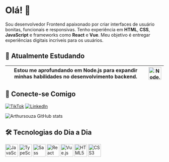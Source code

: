 # Olá! 👋 

Sou desenvolvedor Frontend apaixonado por criar interfaces de usuário bonitas, funcionais e responsivas. Tenho experiência em **HTML**, **CSS**, **JavaScript** e frameworks como **React** e **Vue**. Meu objetivo é entregar experiências digitais incríveis para os usuários. 

## 🌱 Atualmente Estudando

| Estou me aprofundando em **Node.js** para expandir minhas habilidades no desenvolvimento backend. | <img src="https://cdn.jsdelivr.net/gh/devicons/devicon/icons/nodejs/nodejs-original.svg" height="40" alt="Node.js logo"/> |
| --- | --- |



## 🔗 Conecte-se Comigo

[![TikTok](https://img.shields.io/badge/TikTok-000000?style=for-the-badge&logo=tiktok&logoColor=white)](https://www.tiktok.com/@loop.developer?_t=8jBvfCrO7TJ&_r=1&fbclid=IwAR044-ubfpEeuTunTWClHOHZJFOd8-CcxM8GNFYVZuCwrYxMGlp_yeK1NcA)
[![LinkedIn](https://img.shields.io/badge/LinkedIn-0077B5?style=for-the-badge&logo=linkedin&logoColor=white)](https://www.linkedin.com/in/arthur-souza-588168256?utm_source=share&utm_campaign=share_via&utm_content=profile&utm_medium=ios_app&fbclid=IwAR1_inUd-ogOfn-uF2xMVcOCN89lbDUfLZxTMBC5a7nzxqAgqKtjCYSDwQs)

![Arthursouza GitHub stats](https://github-readme-stats.vercel.app/api?username=Arthursouzafut22&show_icons=true&theme=radical)

## 🛠️ Tecnologias do Dia a Dia

<div align="left">
  <img src="https://cdn.jsdelivr.net/gh/devicons/devicon/icons/javascript/javascript-original.svg" height="40" alt="JavaScript logo" />
  <img src="https://cdn.jsdelivr.net/gh/devicons/devicon/icons/typescript/typescript-original.svg" width="40" height="40" alt="TypeScript logo" />
  <img src="https://upload.wikimedia.org/wikipedia/commons/9/96/Sass_Logo_Color.svg" height="40" alt="Sass logo" />
  <img src="https://cdn.jsdelivr.net/gh/devicons/devicon/icons/react/react-original.svg" height="40" alt="React logo" />
  <img src="https://vuejs.org/images/logo.png" height="40" alt="Vue.js logo" />
  <img src="https://cdn.jsdelivr.net/gh/devicons/devicon/icons/html5/html5-original.svg" height="40" alt="HTML5 logo" />
  <img src="https://cdn.jsdelivr.net/gh/devicons/devicon/icons/css3/css3-original.svg" height="40" alt="CSS3 logo" />
</div>

      
    






